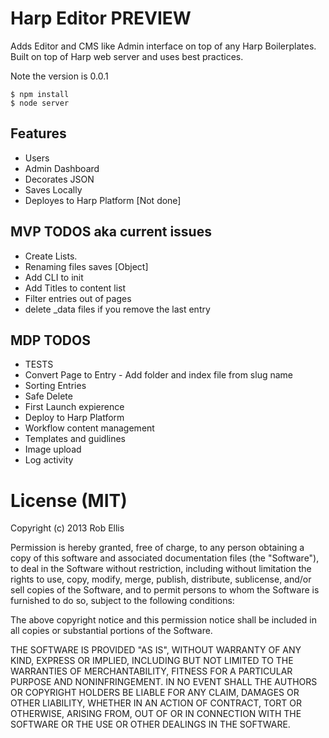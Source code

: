 # Harp Editor PREVIEW

Adds Editor and CMS like Admin interface on top of any Harp Boilerplates.
Built on top of Harp web server and uses best practices.

Note the version is 0.0.1

	$ npm install
	$ node server 

## Features
- Users
- Admin Dashboard
- Decorates JSON
- Saves Locally
- Deployes to Harp Platform [Not done]

## MVP TODOS aka current issues
- Create Lists.
- Renaming files saves [Object]
- Add CLI to init 
- Add Titles to content list
- Filter entries out of pages
- delete _data files if you remove the last entry

## MDP TODOS
- TESTS
- Convert Page to Entry - Add folder and index file from slug name
- Sorting Entries
- Safe Delete
- First Launch expierence
- Deploy to Harp Platform
- Workflow content management
- Templates and guidlines
- Image upload
- Log activity


# License (MIT)

Copyright (c) 2013 Rob Ellis

Permission is hereby granted, free of charge, to any person obtaining a copy
of this software and associated documentation files (the "Software"), to deal
in the Software without restriction, including without limitation the rights
to use, copy, modify, merge, publish, distribute, sublicense, and/or sell
copies of the Software, and to permit persons to whom the Software is
furnished to do so, subject to the following conditions:

The above copyright notice and this permission notice shall be included in
all copies or substantial portions of the Software.

THE SOFTWARE IS PROVIDED "AS IS", WITHOUT WARRANTY OF ANY KIND, EXPRESS OR
IMPLIED, INCLUDING BUT NOT LIMITED TO THE WARRANTIES OF MERCHANTABILITY,
FITNESS FOR A PARTICULAR PURPOSE AND NONINFRINGEMENT. IN NO EVENT SHALL THE
AUTHORS OR COPYRIGHT HOLDERS BE LIABLE FOR ANY CLAIM, DAMAGES OR OTHER
LIABILITY, WHETHER IN AN ACTION OF CONTRACT, TORT OR OTHERWISE, ARISING FROM,
OUT OF OR IN CONNECTION WITH THE SOFTWARE OR THE USE OR OTHER DEALINGS IN
THE SOFTWARE.